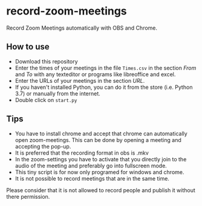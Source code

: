 # record-zoom-meetings
 Record Zoom Meetings automatically with OBS and Chrome.

## How to use
- Download this repository
- Enter the times of your meetings in the file `Times.csv` in the section *From* and *To* with any texteditor or programs like libreoffice and excel. 
- Enter the URLs of your meetings in the section *URL*.
- If you haven't installed Python, you can do it from the store (i.e. Python 3.7) or manually from the internet.
- Double click on `start.py`

## Tips
- You have to install chrome and accept that chrome can automatically open zoom-meetings. This can be done by opening a meeting and accepting the pop-up.
- It is preferred that the recording format in obs is .mkv
- In the zoom-settings you have to activate that you directly join to the audio of the meeting and preferably go into fullscreen mode.
- This tiny script is for now only programed for windows and chrome.
- It is not possible to record meetings that are in the same time.

Please consider that it is not allowed to record people and publish it without there permission.
